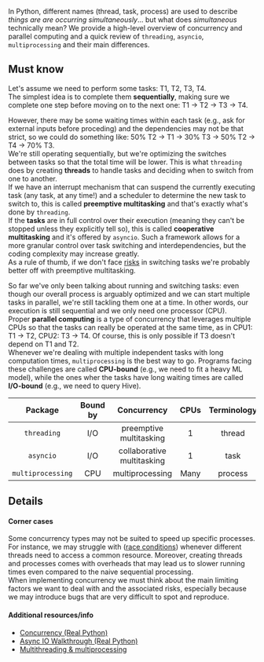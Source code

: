 In Python, different names (thread, task, process) are used to describe *things are are occurring simultaneously*... but what does *simultaneous* technically mean? We provide a high-level overview of concurrency and parallel computing and a quick review of `threading`, `asyncio`, `multiprocessing` and their main differences. 

## Must know
Let's assume we need to perform some tasks: T1, T2, T3, T4.  
The simplest idea is to complete them **sequentially**, making sure we complete one step before moving on to the next one: T1 -> T2 -> T3 -> T4.  

However, there may be some waiting times within each task (e.g., ask for external inputs before proceding) and the dependencies may not be that strict, so we could do something like: 50% T2 -> T1 -> 30% T3 -> 50% T2 -> T4 -> 70% T3.  
We're still operating sequentially, but we're optimizing the switches between tasks so that the total time will be lower. This is what  `threading` does by creating **threads** to handle tasks and deciding when to switch from one to another.  
If we have an interrupt mechanism that can suspend the currently executing task (any task, at any time!) and a scheduler to determine the new task to switch to, this is called **preemptive multitasking** and that's exactly what's done by  `threading`.  
If the **tasks** are in full control over their execution (meaning they can't be stopped unless they explicitly tell so), this is called **cooperative multitasking** and it's offered by `asyncio`. Such a framework allows for a more granular control over task switching and interdependencies, but the coding complexity may increase greatly.  
As a rule of thumb, if we don't face [risks](#corner-cases) in switching tasks we're probably better off with preemptive multitasking.  

So far we've only been talking about running and switching tasks: even though our overall process is arguably optimized and we can start multiple tasks in parallel, we're still tackling them one at a time. In other words, our execution is still sequential and we only need one processor (CPU).  
Proper **parallel computing** is a type of concurrency that leverages multiple CPUs so that the tasks can really be operated at the same time, as in CPU1: T1 -> T2, CPU2: T3 -> T4. Of course, this is only possible if T3 doesn't depend on T1 and T2.  
Whenever we're dealing with multiple independent tasks with long computation times, `multiprocessing` is the best way to go. Programs facing these challenges are called **CPU-bound** (e.g., we need to fit a heavy ML model), while the ones wher the tasks have long waiting times are called **I/O-bound** (e.g., we need to query Hive). 


|Package|Bound by|Concurrency|CPUs|Terminology|
|:---:|:---:|:---:|:---:|:---:|
|`threading`| I/O | preemptive multitasking | 1  | thread  |
| `asyncio`  | I/O | collaborative multitasking | 1  |  task |
|`multiprocessing`| CPU | multiprocessing  |  Many |  process |

## Details
#### Corner cases 
Some concurrency types may not be suited to speed up specific processes. For instance, we may struggle with ([race conditions](https://en.wikipedia.org/wiki/Race_condition#Software)) whenever different threads need to access a common resource. Moreover, creating threads and processes comes with overheads that may lead us to slower running times even compared to the naive sequential processing.  
When implementing concurrency we must think about the main limiting factors we want to deal with and the associated risks, especially because we may introduce bugs that are very difficult to spot and reproduce. 

#### Additional resources/info
* [Concurrency (Real Python)](https://realpython.com/python-concurrency/)  
* [Async IO Walkthrough (Real Python)](https://realpython.com/async-io-python/)
* [Multithreading & multiprocessing](https://stackoverflow.com/questions/27455155/python-multiprocessing-combined-with-multithreading)
